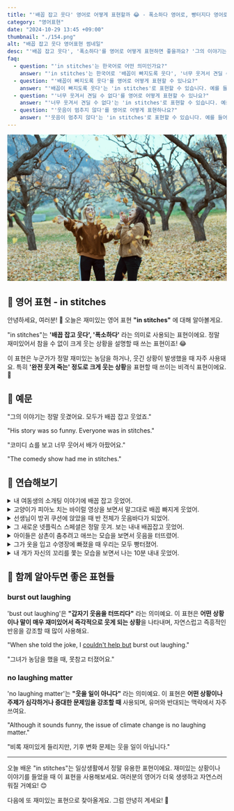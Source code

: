 ```yaml
---
title: "'배꼽 잡고 웃다' 영어로 어떻게 표현할까 😂 - 폭소하다 영어로, 빵터지다 영어로"
category: "영어표현"
date: "2024-10-29 13:45 +09:00"
thumbnail: "./154.png"
alt: "배꼽 잡고 웃다 영어표현 썸네일"
desc: "'배꼽 잡고 웃다', '폭소하다'를 영어로 어떻게 표현하면 좋을까요? '그의 이야기는 정말 웃겼어요. 모두가 배꼽 잡고 웃었죠.', '코미디 쇼를 보고 너무 웃어서 배가 아팠어요.' 등을 영어로 표현하는 법을 배워봅시다. 다양한 예문을 통해서 연습하고 본인의 표현으로 만들어 보세요."
faq:
  - question: "'in stitches'는 한국어로 어떤 의미인가요?"
    answer: "'in stitches'는 한국어로 '배꼽이 빠지도록 웃다', '너무 웃겨서 견딜 수 없다', '웃음이 멈추지 않다' 등으로 번역될 수 있습니다. 매우 재미있거나 웃긴 상황에서 웃음이 끊이지 않는 상태를 표현합니다."
  - question: "'배꼽이 빠지도록 웃다'를 영어로 어떻게 표현할 수 있나요?"
    answer: "'배꼽이 빠지도록 웃다'는 'in stitches'로 표현할 수 있습니다. 예를 들어, '그의 농담이 너무 웃겨서 배꼽이 빠지도록 웃었어'는 'I was in stitches at his joke'로 말할 수 있습니다."
  - question: "'너무 웃겨서 견딜 수 없다'를 영어로 어떻게 표현할 수 있나요?"
    answer: "'너무 웃겨서 견딜 수 없다'는 'in stitches'로 표현할 수 있습니다. 예를 들어, '그 코미디언의 공연이 정말 웃겨서 나는 견딜 수 없었어'는 'I was in stitches during the comedian's show'로 표현할 수 있습니다."
  - question: "'웃음이 멈추지 않다'를 영어로 어떻게 표현하나요?"
    answer: "'웃음이 멈추지 않다'는 'in stitches'로 표현할 수 있습니다. 예를 들어, '그 이야기를 듣고 나는 웃음이 멈추지 않았어'는 'I was in stitches after hearing that story'로 표현할 수 있습니다."
---
```


![숲속에서 웃고 있는 두 여성](./154-1.jpg)

## 🌟 영어 표현 - in stitches

안녕하세요, 여러분! 👋 오늘은 재미있는 영어 표현 **"in stitches"** 에 대해 알아볼게요.

"in stitches"는 **'배꼽 잡고 웃다', '폭소하다'** 라는 의미로 사용되는 표현이에요. 정말 재미있어서 참을 수 없이 크게 웃는 상황을 설명할 때 쓰는 표현이죠! 😂

이 표현은 누군가가 정말 재미있는 농담을 하거나, 웃긴 상황이 발생했을 때 자주 사용돼요. 특히 **'완전 웃겨 죽는' 정도로 크게 웃는 상황**을 표현할 때 쓰이는 비격식 표현이에요. 🤣

<script async src="https://pagead2.googlesyndication.com/pagead/js/adsbygoogle.js?client=ca-pub-1465612013356152"
     crossorigin="anonymous"></script>
<!-- engple-horizontal-ad -->

<ins class="adsbygoogle"
     style="display:block"
     data-ad-client="ca-pub-1465612013356152"
     data-ad-slot="2106896038"
     data-ad-format="auto"
     data-full-width-responsive="true"></ins>

<script>
     (adsbygoogle = window.adsbygoogle || []).push({});
</script>

## 📖 예문

"그의 이야기는 정말 웃겼어요. 모두가 배꼽 잡고 웃었죠."

"His story was so funny. Everyone was in stitches."

"코미디 쇼를 보고 너무 웃어서 배가 아팠어요."

"The comedy show had me in stitches."

## 💬 연습해보기

<details>
<summary>내 여동생의 소개팅 이야기에 배꼽 잡고 웃었어.</summary>
<span>My sister's story about her blind date had me in stitches.</span>
</details>

<details>
<summary>고양이가 피아노 치는 바이럴 영상을 보면서 말그대로 배꼽 빠지게 웃었어.</summary>
<span>I was literally in stitches watching that viral video of the cat playing piano.</span>
</details>

<details>
<summary>선생님이 방귀 쿠션에 앉았을 때 반 전체가 웃음바다가 되었어.</summary>
<span>The whole class was in stitches when the teacher sat on the whoopie cushion.</span>
</details>

<details>
<summary>그 새로운 넷플릭스 스페셜은 정말 웃겨. 보는 내내 배꼽잡고 웃었어.</summary>
<span>That new Netflix special is hilarious. I was in stitches the entire time.</span>
</details>

<details>
<summary>아이들은 삼촌이 춤추려고 애쓰는 모습을 보면서 웃음을 터뜨렸어.</summary>
<span>The kids were in stitches watching their uncle <a href="/blog/in-english/117.try-to/">try to</a> dance.</span>
</details>

<details>
<summary>그가 옷을 입고 수영장에 빠졌을 때 우리는 모두 빵터졌어.</summary>
<span>When he fell into the pool fully clothed, we were all in stitches.</span>
</details>

<details>
<summary>내 개가 자신의 꼬리를 쫓는 모습을 보면서 나는 10분 내내 웃었어.</summary>
<span>I was in stitches watching my dog chase his own tail for <a href="/blog/in-english/050.n-days-straight/">ten minutes straight</a>.</span>
</details>

## 🤝 함께 알아두면 좋은 표현들

### burst out laughing

'bust out laughing'은 **"갑자기 웃음을 터뜨리다"** 라는 의미예요. 이 표현은 **어떤 상황이나 말이 매우 재미있어서 즉각적으로 웃게 되는 상황**을 나타내며, 자연스럽고 즉흥적인 반응을 강조할 때 많이 사용해요.

"When she told the joke, I [couldn't help but](/blog/어쩔-수-없이-할-수-밖에-없어-영어표현/) burst out laughing."

"그녀가 농담을 했을 때, 못참고 터졌어요."

### no laughing matter

'no laughing matter'는 **"웃을 일이 아니다"** 라는 의미예요. 이 표현은 **어떤 상황이나 주제가 심각하거나 중대한 문제임을 강조할 때** 사용되며, 유머와 반대되는 맥락에서 자주 쓰여요.

"Although it sounds funny, the issue of climate change is no laughing matter."

"비록 재미있게 들리지만, 기후 변화 문제는 웃을 일이 아닙니다."

---

오늘 배운 "in stitches"는 일상생활에서 정말 유용한 표현이에요. 재미있는 상황이나 이야기를 들었을 때 이 표현을 사용해보세요. 여러분의 영어가 더욱 생생하고 자연스러워질 거예요! 😊

다음에 또 재미있는 표현으로 찾아올게요. 그럼 안녕히 계세요! 👋
